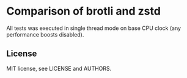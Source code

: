 # Comparison of brotli and zstd

All tests was executed in single thread mode on base CPU clock (any performance boosts disabled).

## License

MIT license, see LICENSE and AUTHORS.
